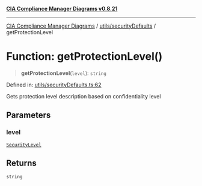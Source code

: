 [**CIA Compliance Manager Diagrams v0.8.21**](../../../README.md)

***

[CIA Compliance Manager Diagrams](../../../modules.md) / [utils/securityDefaults](../README.md) / getProtectionLevel

# Function: getProtectionLevel()

> **getProtectionLevel**(`level`): `string`

Defined in: [utils/securityDefaults.ts:62](https://github.com/Hack23/cia-compliance-manager/blob/689e67e40bb6afe811128d672a0d7dd5fcbdaea5/src/utils/securityDefaults.ts#L62)

Gets protection level description based on confidentiality level

## Parameters

### level

[`SecurityLevel`](../../../types/cia/type-aliases/SecurityLevel.md)

## Returns

`string`
